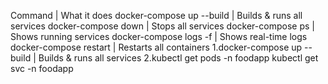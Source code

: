 Command | What it does
docker-compose up --build | Builds & runs all services
docker-compose down | Stops all services
docker-compose ps | Shows running services
docker-compose logs -f | Shows real-time logs
docker-compose restart | Restarts all containers
1.docker-compose up --build | Builds & runs all services
2.kubectl get pods -n foodapp
kubectl get svc -n foodapp
